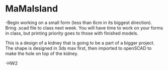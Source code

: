 MaMaIsland
==========
-Begin working on a small form (less than 6cm in its biggest direction). Bring .scad file to class next week. You will have time to work on your forms in class, but printing priority goes to those with finished models.

This is a design of a kidney that is going to be a part of a bigger project. The shape is designed in 3ds max first, then imported to openSCAD to make the hole on top of the kidney.



-HW2
